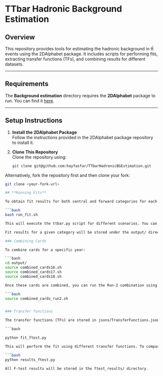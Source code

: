 # **TTbar Hadronic Background Estimation**

## **Overview**
This repository provides tools for estimating the hadronic background in tt̄ events using the 2DAlphabet package. It includes scripts for performing fits, extracting transfer functions (TFs), and combining results for different datasets.

---

## **Requirements**
The **Background estimation** directory requires the **2DAlphabet** package to run. You can find it [here](<Add link>).

---

## **Setup Instructions**

1. **Install the 2DAlphabet Package**  
   Follow the instructions provided in the 2DAlphabet package repository to install it.

2. **Clone This Repository**  
   Clone the repository using:
   ```bash
   git clone git@github.com:hayfasfar/TTbarHadronicBGEstimation.git


Alternatively, fork the repository first and then clone your fork:
```bash
git clone <your-fork-url>

## **Running Fits**

To obtain fit results for both central and forward categories for each year (2016, 2017, and 2018), simply run:

```bash
bash run_fit.sh

This will execute the ttbar.py script for different scenarios. You can choose to run fits, limits, and goodness-of-fit (GOF) tests using the all argument, or adjust the argument based on your needs.

Fit results for a given category will be stored under the output/ directory.

### Combining Cards

To combine cards for a specific year:

```bash
cd output/
source combined_cards16.sh
source combined_cards17.sh
source combined_cards18.sh

Once these cards are combined, you can run the Run-2 combination using:

```bash 
source combined_cards_run2.sh


### Transfer functions 

The transfer functions (TFs) are stored in jsons/TransferFunctions.json. If you need to re-determine them, first run:

```bash 

python fit_ftest.py

This will perform the fit using different transfer functions. To compare the results for different transfer functions, perform an F-test and plot the results using:

```bash 
python results_ftest.py

All F-test results will be stored in the ftest_results/ directory.
